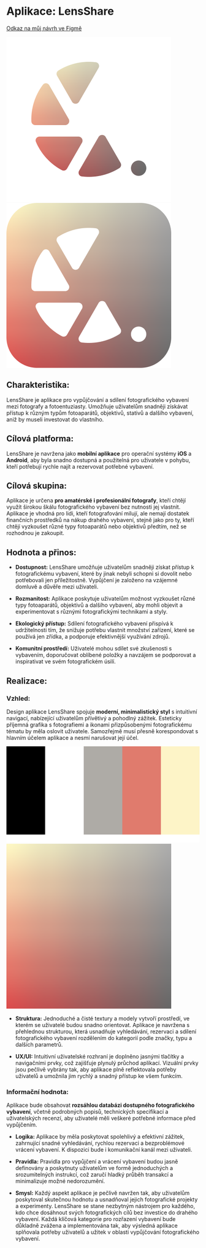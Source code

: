 # Aplikace: LensShare

[Odkaz na můj návrh ve Figmě](https://www.figma.com/file/31iEaI7UNgtyqvNbg0O2do/MockUp-App?type=design&node-id=0%3A1&mode=design&t=sHmru1J2iZPVRPGX-1)

![Ikona 1](/icons/icon1.png)
![Ikona 2](/icons/icon2.png)

## Charakteristika:

LensShare je aplikace pro vypůjčování a sdílení fotografického vybavení mezi fotografy a fotoentuziasty. Umožňuje uživatelům snadněji získávat přístup k různým typům fotoaparátů, objektivů, stativů a dalšího vybavení, aniž by museli investovat do vlastního.

## Cílová platforma:

LensShare je navržena jako **mobilní aplikace** pro operační systémy **iOS** a **Android**, aby byla snadno dostupná a použitelná pro uživatele v pohybu, kteří potřebují rychle najít a rezervovat potřebné vybavení.

## Cílová skupina:

Aplikace je určena **pro amatérské i profesionální fotografy**, kteří chtějí využít širokou škálu fotografického vybavení bez nutnosti jej vlastnit. Aplikace je vhodná pro lidi, kteří fotografování milují, ale nemají dostatek finančních prostředků na nákup drahého vybavení, stejně jako pro ty, kteří chtějí vyzkoušet různé typy fotoaparátů nebo objektivů předtím, než se rozhodnou je zakoupit.

## Hodnota a přinos:

- **Dostupnost:** LensShare umožňuje uživatelům snadněji získat přístup k fotografickému vybavení, které by jinak nebyli schopni si dovolit nebo potřebovali jen příležitostně. Vypůjčení je založeno na vzájemné domluvě a důvěře mezi uživateli.

- **Rozmanitost:** Aplikace poskytuje uživatelům možnost vyzkoušet různé typy fotoaparátů, objektivů a dalšího vybavení, aby mohli objevit a experimentovat s různými fotografickými technikami a styly.

- **Ekologický přístup:** Sdílení fotografického vybavení přispívá k udržitelnosti tím, že snižuje potřebu vlastnit množství zařízení, které se používá jen zřídka, a podporuje efektivnější využívání zdrojů.

- **Komunitní prostředí:** Uživatelé mohou sdílet své zkušenosti s vybavením, doporučovat oblíbené položky a navzájem se podporovat a inspirativat ve svém fotografickém úsilí.

## Realizace:

### Vzhled:
Design aplikace LensShare spojuje **moderní, minimalistický styl** s intuitivní navigací, nabízející uživatelům přívětivý a pohodlný zážitek. Esteticky příjemná grafika s fotografiemi a ikonami přizpůsobenými fotografickému tématu by měla oslovit uživatele. Samozřejmě musí přesně korespondovat s hlavním účelem aplikace a nesmí narušovat její účel.

![Paleta barev](/paleta-barev.png)
![Pozadí](/pozadi.png)

- **Struktura:** Jednoduché a čisté textury a modely vytvoří prostředí, ve kterém se uživatelé budou snadno orientovat. Aplikace je navržena s přehlednou strukturou, která usnadňuje vyhledávání, rezervaci a sdílení fotografického vybavení rozdělením do kategorií podle značky, typu a dalších parametrů.

- **UX/UI:** Intuitivní uživatelské rozhraní je doplněno jasnými tlačítky a navigačními prvky, což zajišťuje plynulý průchod aplikací. Vizuální prvky jsou pečlivě vybrány tak, aby aplikace plně reflektovala potřeby uživatelů a umožnila jim rychlý a snadný přístup ke všem funkcím.

### Informační hodnota:
Aplikace bude obsahovat **rozsáhlou databázi dostupného fotografického vybavení**, včetně podrobných popisů, technických specifikací a uživatelských recenzí, aby uživatelé měli veškeré potřebné informace před vypůjčením.

- **Logika:** Aplikace by měla poskytovat spolehlivý a efektivní zážitek, zahrnující snadné vyhledávání, rychlou rezervaci a bezproblémové vrácení vybavení. K dispozici bude i komunikační kanál mezi uživateli.

- **Pravidla:** Pravidla pro vypůjčení a vrácení vybavení budou jasně definovány a poskytnuty uživatelům ve formě jednoduchých a srozumitelných instrukcí, což zaručí hladký průběh transakcí a minimalizuje možné nedorozumění.

- **Smysl:** Každý aspekt aplikace je pečlivě navržen tak, aby uživatelům poskytoval skutečnou hodnotu a usnadňoval jejich fotografické projekty a experimenty. LensShare se stane nezbytným nástrojem pro každého, kdo chce dosáhnout svých fotografických cílů bez investice do drahého vybavení. Každá klíčová kategorie pro rozřazení vybavení bude důkladně zvážena a implementována tak, aby výsledná aplikace splňovala potřeby uživatelů a užitek v oblasti vypůjčování fotografického vybavení.